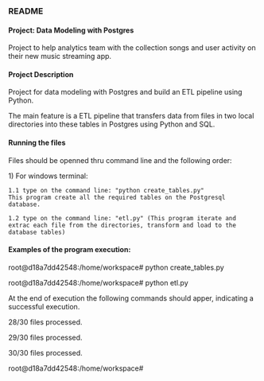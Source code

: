 <h3>README</h3>

<h4> Project: Data Modeling with Postgres</h4>
<p>Project to help analytics team with the collection songs and user activity on their new music streaming app.</p>

<h4> Project Description </h4>
<p>Project for data modeling with Postgres and build an ETL pipeline using Python.</p> 
<p>The main feature is a ETL pipeline that transfers data from files in two local directories into these tables in Postgres using Python and SQL.</p>

<h4>Running the files</h4>
<p>Files should be openned thru command line and the following order:</p>

<p>1) For windows terminal:
    
    1.1 type on the command line: "python create_tables.py" 
    This program create all the required tables on the Postgresql database.
    
    1.2 type on the command line: "etl.py" (This program iterate and extrac each file from the directories, transform and load to the     database tables)
</p>

<h4>Examples of the program execution:</h4>

<p>root@d18a7dd42548:/home/workspace# python create_tables.py</p>
<p>root@d18a7dd42548:/home/workspace# python etl.py</p>

<p>
At the end of execution the following commands should apper, indicating a successful execution.</p>
<p>28/30 files processed.</p>
<p>29/30 files processed.</p>
<p>30/30 files processed.</p>
<p>root@d18a7dd42548:/home/workspace#</p>

